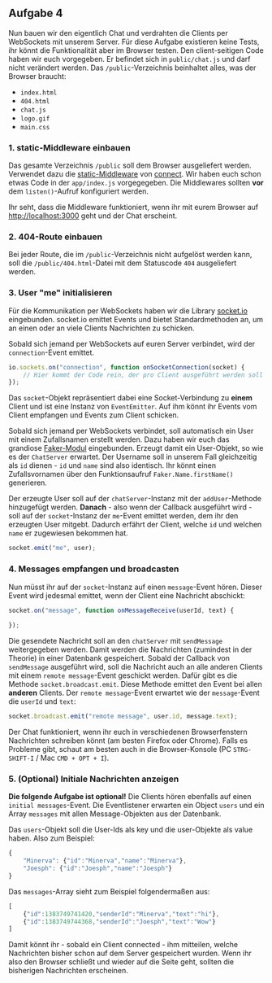 ## Aufgabe 4

Nun bauen wir den eigentlich Chat und verdrahten die Clients per WebSockets mit unserem Server. Für diese Aufgabe existieren keine Tests, ihr könnt die Funktionalität aber im Browser testen. Den client-seitigen Code haben wir euch vorgegeben. Er befindet sich in `public/chat.js` und darf nicht verändert werden. Das `/public`-Verzeichnis beinhaltet alles, was der Browser braucht:

- `index.html`
- `404.html`
- `chat.js`
- `logo.gif`
- `main.css`

### 1. static-Middleware einbauen

Das gesamte Verzeichnis `/public` soll dem Browser ausgeliefert werden. Verwendet dazu die [static-Middleware](http://www.senchalabs.org/connect/static.html) von [connect](http://www.senchalabs.org/connect/). Wir haben euch schon etwas Code in der `app/index.js` vorgegegeben. Die Middlewares sollten **vor** dem `listen()`-Aufruf konfiguriert werden.

Ihr seht, dass die Middleware funktioniert, wenn ihr mit eurem Browser auf [http://localhost:3000](http://localhost:3000) geht und der Chat erscheint.

### 2. 404-Route einbauen

Bei jeder Route, die im `/public`-Verzeichnis nicht aufgelöst werden kann, soll die `/public/404.html`-Datei mit dem Statuscode `404` ausgeliefert werden.

### 3. User "me" initialisieren

Für die Kommunikation per WebSockets haben wir die Library [socket.io](http://socket.io/) eingebunden. socket.io emittet Events und bietet Standardmethoden an, um an einen oder an viele Clients Nachrichten zu schicken.

Sobald sich jemand per WebSockets auf euren Server verbindet, wird der `connection`-Event emittet.

```javascript
io.sockets.on("connection", function onSocketConnection(socket) {
    // Hier kommt der Code rein, der pro Client ausgeführt werden soll
});
```

Das `socket`-Objekt repräsentiert dabei eine Socket-Verbindung zu **einem** Client und ist eine Instanz von `EventEmitter`. Auf ihm könnt ihr Events vom Client empfangen und Events zum Client schicken.

Sobald sich jemand per WebSockets verbindet, soll automatisch ein User mit einem Zufallsnamen erstellt werden. Dazu haben wir euch das grandiose [Faker-Modul](https://github.com/marak/Faker.js/) eingebunden. Erzeugt damit ein User-Objekt, so wie es der `ChatServer` erwartet. Der Username soll in unserem Fall gleichzeitig als `id` dienen - `id` und `name` sind also identisch. Ihr könnt einen Zufallsvornamen über den Funktionsaufruf `Faker.Name.firstName()` generieren.

Der erzeugte User soll auf der `chatServer`-Instanz mit der `addUser`-Methode hinzugefügt werden. **Danach** - also wenn der Callback ausgeführt wird - soll auf der `socket`-Instanz der `me`-Event emittet werden, dem ihr den erzeugten User mitgebt. Dadurch erfährt der Client, welche `id` und welchen `name` er zugewiesen bekommen hat.

```javascript
socket.emit("me", user);
```

### 4. Messages empfangen und broadcasten

Nun müsst ihr auf der `socket`-Instanz auf einen `message`-Event hören. Dieser Event wird jedesmal emittet, wenn der Client eine Nachricht abschickt:

```javascript
socket.on("message", function onMessageReceive(userId, text) {
    
});
```

Die gesendete Nachricht soll an den `chatServer` mit `sendMessage` weitergegeben werden. Damit werden die Nachrichten (zumindest in der Theorie) in einer Datenbank gespeichert. Sobald der Callback von `sendMessage` ausgeführt wird, soll die Nachricht auch an alle anderen Clients mit einem `remote message`-Event geschickt werden. Dafür gibt es die Methode `socket.broadcast.emit`. Diese Methode emittet den Event bei allen **anderen** Clients. Der `remote message`-Event erwartet wie der `message`-Event die `userId` und `text`:

```javascript
socket.broadcast.emit("remote message", user.id, message.text);
```

Der Chat funktioniert, wenn ihr euch in verschiedenen Browserfenstern Nachrichten schreiben könnt (am besten Firefox oder Chrome). Falls es Probleme gibt, schaut am besten auch in die Browser-Konsole (PC `STRG-SHIFT-I` / Mac `CMD + OPT + I`).

### 5. (Optional) Initiale Nachrichten anzeigen

**Die folgende Aufgabe ist optional!** Die Clients hören ebenfalls auf einen `initial messages`-Event. Die Eventlistener erwarten ein Object `users` und ein Array `messages` mit allen Message-Objekten aus der Datenbank. 

Das `users`-Objekt soll die User-Ids als key und die user-Objekte als value haben. Also zum Beispiel:

```javascript
{
    "Minerva": {"id":"Minerva","name":"Minerva"},
    "Joesph": {"id":"Joesph","name":"Joesph"}
}
```

Das `messages`-Array sieht zum Beispiel folgendermaßen aus:

```javascript
[
    {"id":1383749741420,"senderId":"Minerva","text":"hi"},
    {"id":1383749744368,"senderId":"Joesph","text":"Wow"}
]
``` 

Damit könnt ihr - sobald ein Client connected - ihm mitteilen, welche Nachrichten bisher schon auf dem Server gespeichert wurden. Wenn ihr also den Browser schließt und wieder auf die Seite geht, sollten die bisherigen Nachrichten erscheinen.
